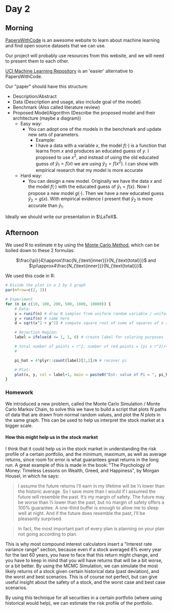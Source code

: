 # Day 2

## Morning

[PapersWithCode](https://paperswithcode.com) is an awesome website to learn about machine learning and find open source datasets that we can use.

Our project will probably use resources from this website, and we will need to present them to each other.

[UCI Machine Learning Repository](https://archive.ics.uci.edu/ml/index.php) is an 'easier' alternative to PapersWithCode.

Our "paper" should have this structure:

- Description/Abstract
- Data (Description and usage, also include goal of the model)
- Benchmark (Also called literature review)
- Proposed Model/Algorithm (Describe the proposed model and their architecture (maybe a diagram))
  - Easy way:
    - You can adopt one of the models in the benchmark and update new sets of parameters.
      - Example:
      - I have a data with a variable $x$, the model $f(\cdot)$ is a function that learns from $x$ and produces an educated guess of $y$. I proposed to use $x^2$, and instead of using the old educated guess of $\hat{y}_1 = f(x)$ we are using $\hat{y}_2 = f(x^2)$. I can show with empirical research that my model is more accurate
  - Hard way:
    - You can design a new model. Originally we have the data $x$ and the model $f(\cdot)$ with the educated guess of $\hat{y}_1 = f(x)$. Now I propose a new model $g(\cdot)$. Then we have a new educated guess $\hat{y}_2 = g(x)$. With empirical evidence I present that $\hat{y}_2$ is more accurate than $\hat{y}_1$.

Ideally we should write our presentation in $\LaTeX$.

## Afternoon

We used R to estimate $\pi$ by using the [Monte Carlo Method](https://academo.org/demos/estimating-pi-monte-carlo/), which can be boiled down to these 2 formulas:

<div align=center>$\frac{\pi}{4}\approx\frac{N_{\text{inner}}}{N_{\text{total}}}$ and $\pi\approx4\frac{N_{\text{inner}}}{N_{\text{total}}}$.</div>

We used this code in R:

```R
# Divide the plot in a 2 by 3 graph
par(mfrow=c(2, 3))

# Experiment
for (n in c(10, 100, 200, 500, 1000, 10000)) {
    # Data:
    x = runif(n) # draw N samples from uniform random variable / uniform distrubition
    y = runif(n) # same here
    d = sqrt(x^2 + y^2) # compute square root of sume of squares of x and y

    # Rejection Region:
    label = ifelse(d <= 1, 1, 0) # create label for coloring purposes

    # total number of points = r^2, number of red points = (pi x r^2)/4
    # 

    pi_hat = 4*plyr::count(label)[2,2]/n # recover pi

    # Plot:
    plot(x, y, col = label+1, main = paste0("Est: value of Pi = ", pi_hat))
}
```

### Homework

We introduced a new problem, called the Monte Carlo Simulation / Monte Carlo Markov Chain, to solve this we have to build a script that plots $N$ paths of data that are drawn from normal random values, and plot the $N$ plots in the same graph. This can be used to help us interpret the stock market at a bigger scale.

#### How this might help us in the stock market

I think that it could help us in the stock market in understanding the risk profile of a certain portfolio, and the minimum, maximum, as well as average returns, since room for error is what guarantees great returns in the long run.
A great example of this is made in the book: "The Psychology of Money: Timeless Lessons on Wealth, Greed, and Happiness", by Morgan Housel, in which he says:

> I assume the future returns I’ll earn in my lifetime will be ⅓ lower than the historic average. So I save more than I would if I assumed the future will resemble the past. It’s my margin of safety. The future may be worse than ⅓ lower than the past, but no margin of safety offers a 100% guarantee. A one-third buffer is enough to allow me to sleep well at night. And if the future does resemble the past, I’ll be pleasantly surprised.

> In fact, the most important part of every plan is planning on your plan not going according to plan.

This is why most compound interest calculators insert a "Interest rate variance range" section, because even if a stock averaged 8% every year for the last 60 years, you have to face that this return might change, and you have to keep in mind that you will have returns that will be a bit worse, or a bit better. By using the MCMC Simulation, we can simulate the most likely returns of a stock given certain historical data (past deviation), and the worst and best scenarios. This is of course not perfect, but can give useful insight about the safety of a stock, and the worst case and best case scenarios.

By using this technique for all securities in a certain portfolio (where using historical would help), we can estimate the risk profile of the portfolio.
